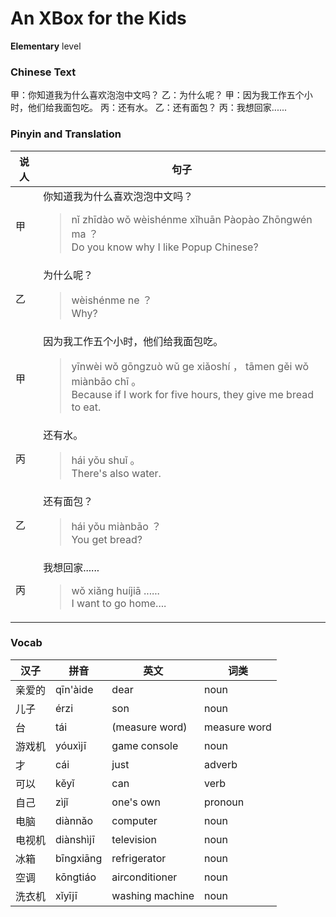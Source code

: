 # An XBox for the Kids
**Elementary** level
### Chinese Text
甲：你知道我为什么喜欢泡泡中文吗？
乙：为什么呢？
甲：因为我工作五个小时，他们给我面包吃。
丙：还有水。
乙：还有面包？
丙：我想回家......

### Pinyin and Translation
|说人|句子|
|----|----|
|甲|你知道我为什么喜欢泡泡中文吗？<blockquote>nǐ zhīdào wǒ wèishénme xǐhuān Pàopào Zhōngwén ma ？<br />Do you know why I like Popup Chinese?</blockquote>|
|乙|为什么呢？<blockquote>wèishénme ne ？<br />Why?</blockquote>|
|甲|因为我工作五个小时，他们给我面包吃。<blockquote>yīnwèi wǒ gōngzuò wǔ ge xiǎoshí ， tāmen gěi wǒ miànbāo chī 。<br />Because if I work for five hours, they give me bread to eat.</blockquote>|
|丙|还有水。<blockquote>hái yǒu shuǐ 。<br />There's also water.</blockquote>|
|乙|还有面包？<blockquote>hái yǒu miànbāo ？<br />You get bread?</blockquote>|
|丙|我想回家......<blockquote>wǒ xiǎng huíjiā ......<br />I want to go home....</blockquote>|
### Vocab
|汉子|拼音|英文|词类|
|----|----|----|----|
|亲爱的|qīn'àide|dear|noun|
|儿子|érzi|son|noun|
|台|tái|(measure word)|measure word|
|游戏机|yóuxìjī|game console|noun|
|才|cái|just|adverb|
|可以|kěyǐ|can|verb|
|自己|zìjǐ|one's own|pronoun|
|电脑|diànnǎo|computer|noun|
|电视机|diànshìjī|television|noun|
|冰箱|bīngxiāng|refrigerator|noun|
|空调|kōngtiáo|airconditioner|noun|
|洗衣机|xǐyījī|washing machine|noun|